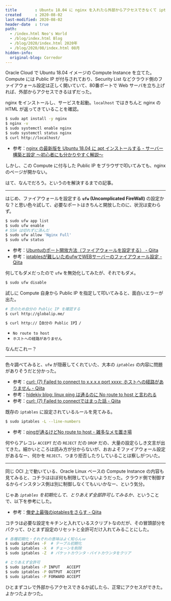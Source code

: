 ```yaml
---
title        : Ubuntu 18.04 に nginx を入れたら外部からアクセスできなくて iptables を編集した
created      : 2020-08-02
last-modified: 2020-08-02
header-date  : true
path:
  - /index.html Neo's World
  - /blog/index.html Blog
  - /blog/2020/index.html 2020年
  - /blog/2020/08/index.html 08月
hidden-info:
  original-blog: Corredor
---
```


Oracle Cloud で Ubuntu 18.04 イメージの Compute Instance を立てた。Compute には Public IP が付与されており、Security List などクラウド側のファイアウォール設定は正しく開いていて、80番ポートで Web サーバを立ち上げれば、外部からアクセスできるはずだった。

nginx をインストールし、サービスを起動。`localhost` ではきちんと nginx の HTML が返ってきていることを確認。

```bash
$ sudo apt install -y nginx
$ nginx -v
$ sudo systemctl enable nginx
$ sudo systemctl status nginx
$ curl http://localhost/
```

- 参考：[nginx の最新版を Ubuntu 18.04 に apt インストールする - サーバー構築と設定 ～初心者にも分かりやすく解説～](https://xn--o9j8h1c9hb5756dt0ua226amc1a.com/?p=3100)

しかし、この Compute に付与した Public IP をブラウザで叩いてみても、nginx のページが開かない。

はて、なんでだろう。というのを解決するまでの記事。

---

はじめ、ファイアウォールを設定する **`ufw` (Uncomplicated FireWall)** の設定かな？と思い色々試して、必要なポートはきちんと開放したのに、状況は変わらず。

```bash
$ sudo ufw app list
$ sudo ufw enable
# SSH は切れずに済んだ
$ sudo ufw allow 'Nginx Full'
$ sudo ufw status
```

- 参考：[Ubuntuのポート開放方法（ファイアウォールを設定する） - Qiita](https://qiita.com/siida36/items/be21d361cf80d664859c)
- 参考：[iptablesが難しいためufwでWEBサーバーのファイアウォール設定 - Qiita](https://qiita.com/shimakaze_soft/items/c3cce2bfb7d584e1fbce)

何してもダメだったので `ufw` を無効化してみたが、それでもダメ。

```bash
$ sudo ufw disable
```

試しに Compute 自身から Public IP を指定して叩いてみると、面白いエラーが出た。

```bash
# 念のため自分の Public IP を確認する
$ curl http://globalip.me/

$ curl http://【自分の Public IP】/
```

- `No route to host`
- `ホストへの経路がありません`

なんだこれー？

---

色々調べてみると、`ufw` が隠蔽してくれていた、大本の *`iptables`* の内容に問題がありそうだと分かった。

- 参考：[curl: (7) Failed to connect to x.x.x.x port xxxx: ホストへの経路がありません - Qiita](https://qiita.com/webmedi/items/a55bbe91e6950f22fdc6)
- 参考：[hidekiy blog: linux ping は通るのに No route to host と言われる](https://blog.hidekiy.com/2012/09/linux-ping-no-route-to-host.html)
- 参考：[curl: (7) Failed to connectではまった話 - Qiita](https://qiita.com/egoa56/items/c932a627e54e626a2b97)

既存の `iptables` に設定されているルールを見てみる。

```bash
$ sudo iptables -L --line-numbers
```

- 参考：[pingが通るけどNo route to host - 雑多なメモ置き場](http://y0m0r.hateblo.jp/entry/20130227/1361977348)

何やらアレコレ `ACCEPT` だの `REJECT` だの `DROP` だの、大量の設定らしき文言が出てきた。細かいところは読み方が分からないが、おおよそファイアウォール設定があるなー、何かを `REJECT`、つまり拒否したりしていることは察しがついた。

---

同じ OCI 上で動いている、Oracle Linux ベースの Compute Instance の内容も見てみると、コチラはほぼ何も制限していないようだった。クラウド側で制御するからインスタンス側は別に制御しなくてもいいかなー、という気分。

じゃあ *`iptables` を初期化して、とりあえず全部許可してみるか*、ということで、以下を参考にした。

- 参考：[俺史上最強のiptablesをさらす - Qiita](https://qiita.com/suin/items/5c4e21fa284497782f71)

コチラは必要な設定をキチンと入れているスクリプトなのだが、その冒頭部分をパクって、ひとまず設定のリセットと全許可だけ入れてみることにした。

```bash
# 各種初期化・それぞれの意味はよく知らんｗ
$ sudo iptables -F  # テーブル初期化
$ sudo iptables -X  # チェーンを削除
$ sudo iptables -Z  # パケットカウンタ・バイトカウンタをクリア

# とりあえず全許可
$ sudo iptables -P INPUT   ACCEPT
$ sudo iptables -P OUTPUT  ACCEPT
$ sudo iptables -P FORWARD ACCEPT
```

ひとまずコレで外部からアクセスできるか試したら、正常にアクセスができた。よかつたよかつた。
